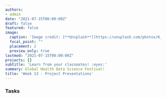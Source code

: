 ```yaml
---
authors:
- admin
date: "2021-07-15T00:00:00Z"
draft: false
featured: false
image:
  caption: 'Image credit: [**Unsplash**](https://unsplash.com/photos/K_VeavYEfdA)'
  focal_point: ""
  placement: 2
  preview_only: true
lastmod: "2021-07-15T00:00:00Z"
projects: []
subtitle: 'Learn from your classmates! :eyes:'
summary: Global Health Data Science Festival!
title: 'Week 13 - Project Presentations'
---
```


### Tasks

